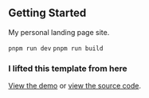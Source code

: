 ## Getting Started

My personal landing page site.

`pnpm run dev`
`pnpm run build`


### I lifted this template from here

[View the demo](https://zaggonaut.dev) or [view the source code](https://github.com/RATIU5/zaggonaut).
